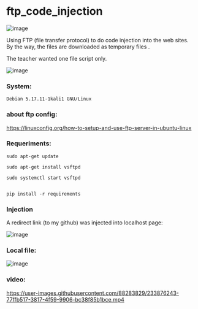 # ftp_code_injection

![image](https://user-images.githubusercontent.com/88283829/233858587-19741cb9-2e27-424f-98cf-352660dcba35.png)


Using FTP (file transfer protocol) to do code injection into the web sites.<br>
By the way, the files are downloaded as temporary files .

The teacher wanted one file script only.


![image](https://user-images.githubusercontent.com/88283829/233876403-1f5ad1f0-d614-40b3-b21c-022b52157478.png)


### System: 

    Debian 5.17.11-1kali1 GNU/Linux
    
### about ftp config:

https://linuxconfig.org/how-to-setup-and-use-ftp-server-in-ubuntu-linux
    
### Requeriments:


    sudo apt-get update

    sudo apt-get install vsftpd
  
    sudo systemctl start vsftpd


    pip install -r requirements
    
   
### Injection

A redirect link (to my github) was injected into localhost page:

![image](https://user-images.githubusercontent.com/88283829/233857673-f495bd6b-f150-4c74-bbb3-8f3abcaa55cf.png)

### Local file:

![image](https://user-images.githubusercontent.com/88283829/233858495-cb7cfa5c-7f43-4540-bddd-fe0b7a47ee8f.png)


### video:



https://user-images.githubusercontent.com/88283829/233876243-77ffb517-3817-4f59-9906-bc38f85b1bce.mp4


